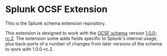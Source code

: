 # Splunk OCSF Extension
This is the Splunk schema extension repository.

This extension is designed to work with the [OCSF schema](https://github.com/ocsf/ocsf-schema) version [1.0.0-rc.2](https://github.com/ocsf/ocsf-schema/tree/v1.0.0-rc.2). The extension some adds fields specific to Splunk's internal usage, plus back-ports of a number of changes from later versions of the schema to work with 1.0.0-rc.2.
